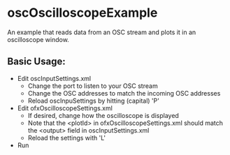 oscOscilloscopeExample
===============

An example that reads data from an OSC stream and plots it in an oscilloscope window. 

## Basic Usage:

- Edit oscInputSettings.xml
  - Change the port to listen to your OSC stream 
  - Change the OSC addresses to match the incoming OSC addresses
  - Reload oscInpuSettings by hitting (capital) 'P'
- Edit ofxOscilloscopeSettings.xml 
  - If desired, change how the oscilloscope is displayed
  - Note that the \<plotId\> in ofxOscilloscopeSettings.xml should match the \<output\> field in oscInputSettings.xml
  - Reload the settings with 'L'
- Run
